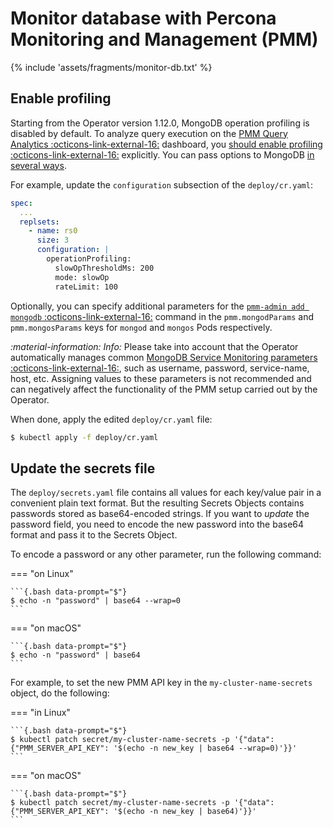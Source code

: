 # Monitor database with Percona Monitoring and Management (PMM)

{% include 'assets/fragments/monitor-db.txt' %}

## Enable profiling

Starting from the Operator version 1.12.0, MongoDB operation profiling is
disabled by default. To analyze query execution on the [PMM Query Analytics  :octicons-link-external-16:](https://docs.percona.com/percona-monitoring-and-management/2/get-started/query-analytics.html) dashboard, you
[should enable profiling  :octicons-link-external-16:](https://docs.percona.com/percona-monitoring-and-management/2/setting-up/client/mongodb.html?h=profiling#set-profiling-in-the-configuration-file) explicitly. You can pass options to MongoDB [in several ways](options.md).

For example, update the `configuration` subsection of the `deploy/cr.yaml`:

   ```yaml
   spec:
     ...
     replsets:
       - name: rs0
         size: 3
         configuration: |
           operationProfiling:
             slowOpThresholdMs: 200
             mode: slowOp
             rateLimit: 100
   ```

Optionally, you can specify additional parameters for the [`pmm-admin add mongodb`  :octicons-link-external-16:](https://docs.percona.com/percona-monitoring-and-management/2/details/commands/pmm-admin.html#mongodb) command in the  `pmm.mongodParams` and `pmm.mongosParams` keys for `mongod` and `mongos` Pods respectively.

<i info>:material-information: Info: </i> Please take into account that the Operator automatically manages common [MongoDB Service Monitoring parameters  :octicons-link-external-16:](https://docs.percona.com/percona-monitoring-and-management/2/details/commands/pmm-admin.html#mongodb), such as username, password, service-name, host, etc. Assigning values to these parameters is not recommended and can negatively affect the functionality of the PMM setup carried out by the Operator.

When done, apply the edited `deploy/cr.yaml` file:

```{.bash data-prompt="$"}
$ kubectl apply -f deploy/cr.yaml
```

## Update the secrets file

The `deploy/secrets.yaml` file contains all values for each key/value pair in a convenient plain text format. But the resulting Secrets Objects contains passwords stored as base64-encoded strings. If you want to *update* the password field, you need to encode the new password into the base64 format and pass it to the Secrets Object.

To encode a password or any other parameter, run the following command:

=== "on Linux" 

    ```{.bash data-prompt="$"} 
    $ echo -n "password" | base64 --wrap=0
    ``` 

=== "on macOS" 

    ```{.bash data-prompt="$"} 
    $ echo -n "password" | base64
    ```

For example, to set the new PMM API key in the `my-cluster-name-secrets` object, do the following:

=== "in Linux"

    ```{.bash data-prompt="$"}
    $ kubectl patch secret/my-cluster-name-secrets -p '{"data":{"PMM_SERVER_API_KEY": '$(echo -n new_key | base64 --wrap=0)'}}'
    ```

=== "on macOS"

    ```{.bash data-prompt="$"}
    $ kubectl patch secret/my-cluster-name-secrets -p '{"data":{"PMM_SERVER_API_KEY": '$(echo -n new_key | base64)'}}'
    ```
